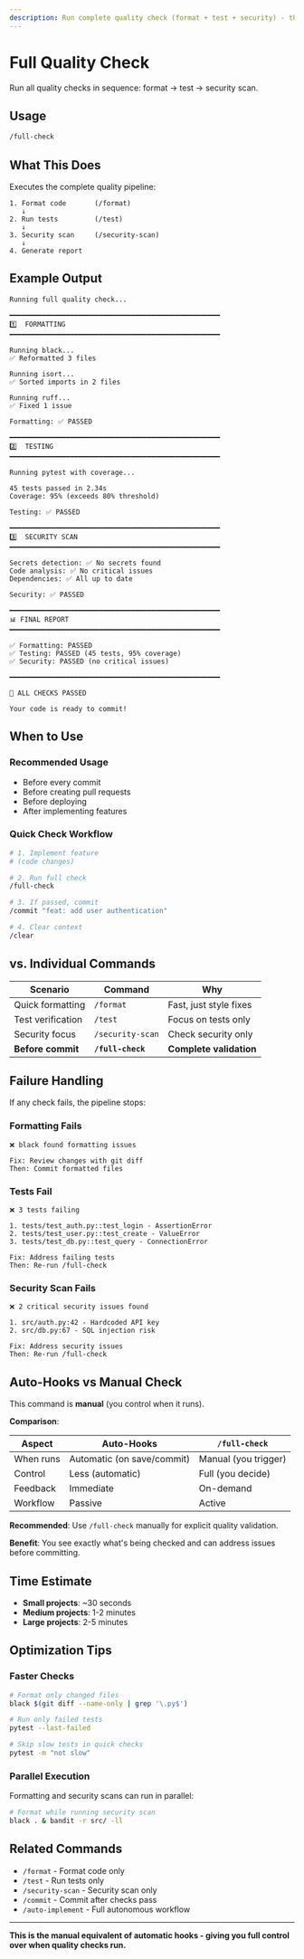 ```yaml
---
description: Run complete quality check (format + test + security) - the manual equivalent of automatic hooks
---
```


# Full Quality Check

Run all quality checks in sequence: format → test → security scan.

## Usage

```bash
/full-check
```

## What This Does

Executes the complete quality pipeline:

```
1. Format code       (/format)
   ↓
2. Run tests         (/test)
   ↓
3. Security scan     (/security-scan)
   ↓
4. Generate report
```

## Example Output

```
Running full quality check...

━━━━━━━━━━━━━━━━━━━━━━━━━━━━━━━━━━━━━━━━━━━━━━━━━━━━
1️⃣  FORMATTING
━━━━━━━━━━━━━━━━━━━━━━━━━━━━━━━━━━━━━━━━━━━━━━━━━━━━

Running black...
✅ Reformatted 3 files

Running isort...
✅ Sorted imports in 2 files

Running ruff...
✅ Fixed 1 issue

Formatting: ✅ PASSED

━━━━━━━━━━━━━━━━━━━━━━━━━━━━━━━━━━━━━━━━━━━━━━━━━━━━
2️⃣  TESTING
━━━━━━━━━━━━━━━━━━━━━━━━━━━━━━━━━━━━━━━━━━━━━━━━━━━━

Running pytest with coverage...

45 tests passed in 2.34s
Coverage: 95% (exceeds 80% threshold)

Testing: ✅ PASSED

━━━━━━━━━━━━━━━━━━━━━━━━━━━━━━━━━━━━━━━━━━━━━━━━━━━━
3️⃣  SECURITY SCAN
━━━━━━━━━━━━━━━━━━━━━━━━━━━━━━━━━━━━━━━━━━━━━━━━━━━━

Secrets detection: ✅ No secrets found
Code analysis: ✅ No critical issues
Dependencies: ✅ All up to date

Security: ✅ PASSED

━━━━━━━━━━━━━━━━━━━━━━━━━━━━━━━━━━━━━━━━━━━━━━━━━━━━
📊 FINAL REPORT
━━━━━━━━━━━━━━━━━━━━━━━━━━━━━━━━━━━━━━━━━━━━━━━━━━━━

✅ Formatting: PASSED
✅ Testing: PASSED (45 tests, 95% coverage)
✅ Security: PASSED (no critical issues)

━━━━━━━━━━━━━━━━━━━━━━━━━━━━━━━━━━━━━━━━━━━━━━━━━━━━

🎉 ALL CHECKS PASSED

Your code is ready to commit!
```

## When to Use

### Recommended Usage
- Before every commit
- Before creating pull requests
- Before deploying
- After implementing features

### Quick Check Workflow
```bash
# 1. Implement feature
# (code changes)

# 2. Run full check
/full-check

# 3. If passed, commit
/commit "feat: add user authentication"

# 4. Clear context
/clear
```

## vs. Individual Commands

| Scenario | Command | Why |
|----------|---------|-----|
| Quick formatting | `/format` | Fast, just style fixes |
| Test verification | `/test` | Focus on tests only |
| Security focus | `/security-scan` | Check security only |
| **Before commit** | **`/full-check`** | **Complete validation** |

## Failure Handling

If any check fails, the pipeline stops:

### Formatting Fails
```
❌ black found formatting issues

Fix: Review changes with git diff
Then: Commit formatted files
```

### Tests Fail
```
❌ 3 tests failing

1. tests/test_auth.py::test_login - AssertionError
2. tests/test_user.py::test_create - ValueError
3. tests/test_db.py::test_query - ConnectionError

Fix: Address failing tests
Then: Re-run /full-check
```

### Security Scan Fails
```
❌ 2 critical security issues found

1. src/auth.py:42 - Hardcoded API key
2. src/db.py:67 - SQL injection risk

Fix: Address security issues
Then: Re-run /full-check
```

## Auto-Hooks vs Manual Check

This command is **manual** (you control when it runs).

**Comparison**:

| Aspect | Auto-Hooks | `/full-check` |
|--------|------------|---------------|
| When runs | Automatic (on save/commit) | Manual (you trigger) |
| Control | Less (automatic) | Full (you decide) |
| Feedback | Immediate | On-demand |
| Workflow | Passive | Active |

**Recommended**: Use `/full-check` manually for explicit quality validation.

**Benefit**: You see exactly what's being checked and can address issues before committing.

## Time Estimate

- **Small projects**: ~30 seconds
- **Medium projects**: 1-2 minutes
- **Large projects**: 2-5 minutes

## Optimization Tips

### Faster Checks
```bash
# Format only changed files
black $(git diff --name-only | grep '\.py$')

# Run only failed tests
pytest --last-failed

# Skip slow tests in quick checks
pytest -m "not slow"
```

### Parallel Execution
Formatting and security scans can run in parallel:
```bash
# Format while running security scan
black . & bandit -r src/ -ll
```

## Related Commands

- `/format` - Format code only
- `/test` - Run tests only
- `/security-scan` - Security scan only
- `/commit` - Commit after checks pass
- `/auto-implement` - Full autonomous workflow

---

**This is the manual equivalent of automatic hooks - giving you full control over when quality checks run.**
